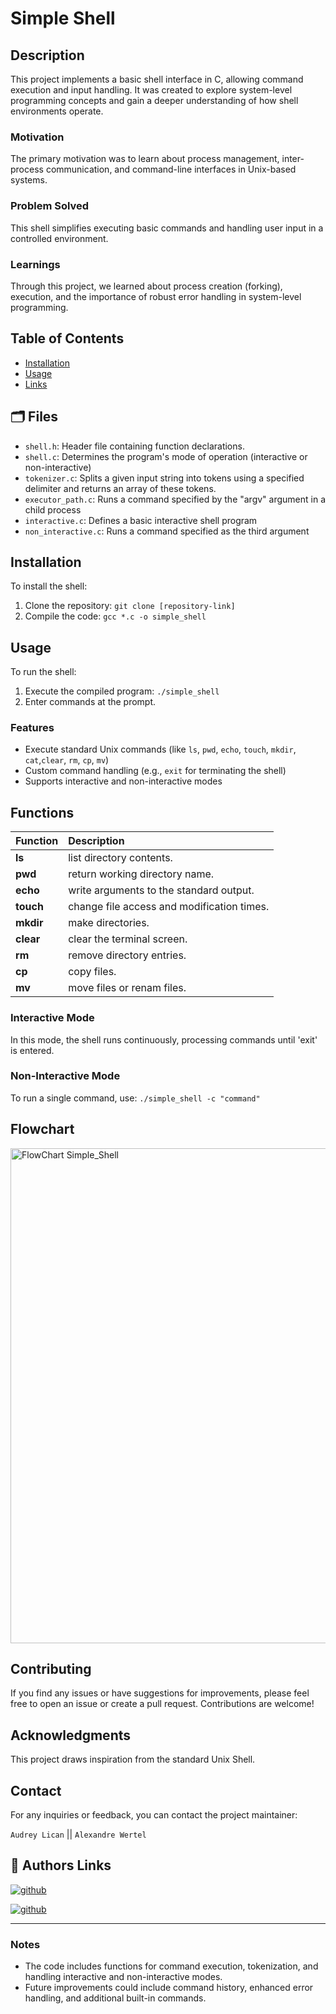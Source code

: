 # Simple Shell

## Description

This project implements a basic shell interface in C, allowing command execution and input handling. It was created to explore system-level programming concepts and gain a deeper understanding of how shell environments operate.

### Motivation

The primary motivation was to learn about process management, inter-process communication, and command-line interfaces in Unix-based systems.

### Problem Solved

This shell simplifies executing basic commands and handling user input in a controlled environment.

### Learnings

Through this project, we learned about process creation (forking), execution, and the importance of robust error handling in system-level programming.

## Table of Contents
- [Installation](#installation)
- [Usage](#usage)
- [Links](#license)

## 🗂️ Files
- `shell.h`: Header file containing function declarations.
- `shell.c`: Determines the program's mode of operation (interactive or non-interactive)
- `tokenizer.c`: Splits a given input string into tokens using a specified delimiter and returns an array of these tokens.
- `executor_path.c`: Runs a command specified by the "argv" argument in a child process 
- `interactive.c`: Defines a basic interactive shell program
- `non_interactive.c`: Runs a command specified as the third argument

## Installation

To install the shell:
1. Clone the repository: `git clone [repository-link]`
2. Compile the code: `gcc *.c -o simple_shell`

## Usage

To run the shell:
1. Execute the compiled program: `./simple_shell`
2. Enter commands at the prompt.

### Features

- Execute standard Unix commands (like `ls`, `pwd`, `echo`, `touch`, `mkdir`, `cat`,`clear`, `rm`, `cp`, `mv`)
- Custom command handling (e.g., `exit` for terminating the shell)
- Supports interactive and non-interactive modes

## Functions

| Function              | Description                                          |
| :-------------------- | :--------------------------------------------------- |
| **ls**           | list directory contents. |
| **pwd**        | return working directory name.                       |
| **echo**      | write arguments to the standard output.                           |
| **touch**      | change file access and modification times.                     |
| **mkdir**        | make directories.                         |
| **clear**        | clear the terminal screen.                         |
| **rm**        |  remove directory entries.                         |
| **cp**        |  copy files.                         |
| **mv**        |  move files or renam files.                         |

### Interactive Mode
In this mode, the shell runs continuously, processing commands until 'exit' is entered.

### Non-Interactive Mode
To run a single command, use: `./simple_shell -c "command"`

## Flowchart

<img width="792" alt="FlowChart Simple_Shell" src="https://github.com/SuperPims/holbertonschool-simple_shell/assets/71230879/87f80953-2f1f-46d4-87fb-ad70c13051f2">

## Contributing

If you find any issues or have suggestions for improvements, please feel free to open an issue or create a pull request. Contributions are welcome!

## Acknowledgments

This project draws inspiration from the standard Unix Shell.

## Contact

For any inquiries or feedback, you can contact the project maintainer:

`Audrey Lican` || `Alexandre Wertel`
## 🔗 Authors Links

[![github](https://img.shields.io/badge/Audrey_Github-000?style=for-the-badge&logo=ko-fi&logoColor=white)](https://github.com/AudreyLican)

[![github](https://img.shields.io/badge/Alexandre_Github-000?style=for-the-badge&logo=ko-fi&logoColor=white)](https://github.com/SuperPims?tab=repositories)

---

### Notes

- The code includes functions for command execution, tokenization, and handling interactive and non-interactive modes.
- Future improvements could include command history, enhanced error handling, and additional built-in commands.
